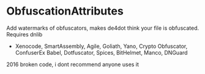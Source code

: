 # ObfuscationAttributes
Add watermarks of obfuscators, makes de4dot think your file is obfuscated.
Requires dnlib
- Xenocode, SmartAssembly, Agile, Goliath, Yano, Crypto Obfuscator, ConfuserEx
Babel, Dotfuscator, Spices, BitHelmet, Manco, DNGuard

2016 broken code, i dont recommend anyone uses it 
